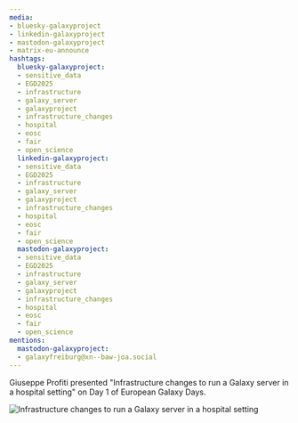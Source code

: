 ```yaml
---
media:
- bluesky-galaxyproject
- linkedin-galaxyproject
- mastodon-galaxyproject
- matrix-eu-announce
hashtags:
  bluesky-galaxyproject:
  - sensitive_data
  - EGD2025
  - infrastructure
  - galaxy_server
  - galaxyproject
  - infrastructure_changes
  - hospital
  - eosc
  - fair
  - open_science
  linkedin-galaxyproject:
  - sensitive_data
  - EGD2025
  - infrastructure
  - galaxy_server
  - galaxyproject
  - infrastructure_changes
  - hospital
  - eosc
  - fair
  - open_science
  mastodon-galaxyproject:
  - sensitive_data
  - EGD2025
  - infrastructure
  - galaxy_server
  - galaxyproject
  - infrastructure_changes
  - hospital
  - eosc
  - fair
  - open_science
mentions:
  mastodon-galaxyproject:
  - galaxyfreiburg@xn--baw-joa.social
---
```


Giuseppe Profiti presented "Infrastructure changes to run a Galaxy server in a hospital setting" on Day 1 of European Galaxy Days.

![Infrastructure changes to run a Galaxy server in a hospital setting](https://github.com/user-attachments/assets/29230b49-ba04-4ea5-a2a8-16ea9e1153b8)

